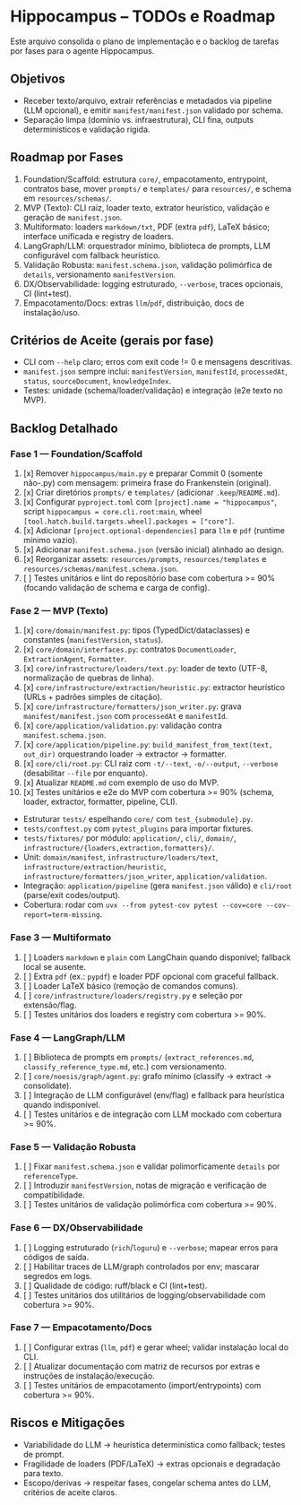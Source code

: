 # Hippocampus – TODOs e Roadmap

Este arquivo consolida o plano de implementação e o backlog de tarefas por fases para o agente Hippocampus.

## Objetivos

- Receber texto/arquivo, extrair referências e metadados via pipeline (LLM opcional), e emitir `manifest/manifest.json` validado por schema.
- Separação limpa (domínio vs. infraestrutura), CLI fina, outputs determinísticos e validação rígida.

## Roadmap por Fases

1. Foundation/Scaffold: estrutura `core/`, empacotamento, entrypoint, contratos base, mover `prompts/` e `templates/` para `resources/`, e schema em `resources/schemas/`.
2. MVP (Texto): CLI raiz, loader texto, extrator heurístico, validação e geração de `manifest.json`.
3. Multiformato: loaders `markdown/txt`, PDF (extra `pdf`), LaTeX básico; interface unificada e registry de loaders.
4. LangGraph/LLM: orquestrador mínimo, biblioteca de prompts, LLM configurável com fallback heurístico.
5. Validação Robusta: `manifest.schema.json`, validação polimórfica de `details`, versionamento `manifestVersion`.
6. DX/Observabilidade: logging estruturado, `--verbose`, traces opcionais, CI (lint+test).
7. Empacotamento/Docs: extras `llm`/`pdf`, distribuição, docs de instalação/uso.

## Critérios de Aceite (gerais por fase)

- CLI com `--help` claro; erros com exit code != 0 e mensagens descritivas.
- `manifest.json` sempre inclui: `manifestVersion`, `manifestId`, `processedAt`, `status`, `sourceDocument`, `knowledgeIndex`.
- Testes: unidade (schema/loader/validação) e integração (e2e texto no MVP).

## Backlog Detalhado

### Fase 1 — Foundation/Scaffold

1) [x] Remover `hippocampus/main.py` e preparar Commit 0 (somente não-.py) com mensagem: primeira frase do Frankenstein (original).
2) [x] Criar diretórios `prompts/` e `templates/` (adicionar `.keep`/`README.md`).
3) [x] Configurar `pyproject.toml` com `[project].name = "hippocampus"`, script `hippocampus = core.cli.root:main`, wheel `[tool.hatch.build.targets.wheel].packages = ["core"]`.
4) [x] Adicionar `[project.optional-dependencies]` para `llm` e `pdf` (runtime mínimo vazio).
5) [x] Adicionar `manifest.schema.json` (versão inicial) alinhado ao design.
6) [x] Reorganizar assets: `resources/prompts`, `resources/templates` e `resources/schemas/manifest.schema.json`.
7) [ ] Testes unitários e lint do repositório base com cobertura >= 90% (focando validação de schema e carga de config).

### Fase 2 — MVP (Texto)

1) [x] `core/domain/manifest.py`: tipos (TypedDict/dataclasses) e constantes (`manifestVersion`, `status`).
2) [x] `core/domain/interfaces.py`: contratos `DocumentLoader`, `ExtractionAgent`, `Formatter`.
3) [x] `core/infrastructure/loaders/text.py`: loader de texto (UTF-8, normalização de quebras de linha).
4) [x] `core/infrastructure/extraction/heuristic.py`: extractor heurístico (URLs + padrões simples de citação).
5) [x] `core/infrastructure/formatters/json_writer.py`: grava `manifest/manifest.json` com `processedAt` e `manifestId`.
6) [x] `core/application/validation.py`: validação contra `manifest.schema.json`.
7) [x] `core/application/pipeline.py`: `build_manifest_from_text(text, out_dir)` orquestrando loader → extractor → formatter.
8) [x] `core/cli/root.py`: CLI raiz com `-t/--text`, `-o/--output`, `--verbose` (desabilitar `--file` por enquanto).
9) [x] Atualizar `README.md` com exemplo de uso do MVP.
10) [x] Testes unitários e e2e do MVP com cobertura >= 90% (schema, loader, extractor, formatter, pipeline, CLI).

- Estruturar `tests/` espelhando `core/` com `test_{submodule}.py`.
- `tests/conftest.py` com `pytest_plugins` para importar fixtures.
- `tests/fixtures/` por módulo: `application/`, `cli/`, `domain/`, `infrastructure/{loaders,extraction,formatters}/`.
- Unit: `domain/manifest`, `infrastructure/loaders/text`, `infrastructure/extraction/heuristic`, `infrastructure/formatters/json_writer`, `application/validation`.
- Integração: `application/pipeline` (gera `manifest.json` válido) e `cli/root` (parse/exit codes/output).
- Cobertura: rodar com `uvx --from pytest-cov pytest --cov=core --cov-report=term-missing`.

### Fase 3 — Multiformato

1) [ ] Loaders `markdown` e `plain` com LangChain quando disponível; fallback local se ausente.
2) [ ] Extra `pdf` (ex.: `pypdf`) e loader PDF opcional com graceful fallback.
3) [ ] Loader LaTeX básico (remoção de comandos comuns).
4) [ ] `core/infrastructure/loaders/registry.py` e seleção por extensão/flag.
5) [ ] Testes unitários dos loaders e registry com cobertura >= 90%.

### Fase 4 — LangGraph/LLM

1) [ ] Biblioteca de prompts em `prompts/` (`extract_references.md`, `classify_reference_type.md`, etc.) com versionamento.
2) [ ] `core/noesis/graph/agent.py`: grafo mínimo (classify → extract → consolidate).
3) [ ] Integração de LLM configurável (env/flag) e fallback para heurística quando indisponível.
4) [ ] Testes unitários e de integração com LLM mockado com cobertura >= 90%.

### Fase 5 — Validação Robusta

1) [ ] Fixar `manifest.schema.json` e validar polimorficamente `details` por `referenceType`.
2) [ ] Introduzir `manifestVersion`, notas de migração e verificação de compatibilidade.
3) [ ] Testes unitários de validação polimórfica com cobertura >= 90%.

### Fase 6 — DX/Observabilidade

1) [ ] Logging estruturado (`rich`/`loguru`) e `--verbose`; mapear erros para códigos de saída.
2) [ ] Habilitar traces de LLM/graph controlados por env; mascarar segredos em logs.
3) [ ] Qualidade de código: ruff/black e CI (lint+test).
4) [ ] Testes unitários dos utilitários de logging/observabilidade com cobertura >= 90%.

### Fase 7 — Empacotamento/Docs

1) [ ] Configurar extras (`llm`, `pdf`) e gerar wheel; validar instalação local do CLI.
2) [ ] Atualizar documentação com matriz de recursos por extras e instruções de instalação/execução.
3) [ ] Testes unitários de empacotamento (import/entrypoints) com cobertura >= 90%.

## Riscos e Mitigações

- Variabilidade do LLM → heurística determinística como fallback; testes de prompt.
- Fragilidade de loaders (PDF/LaTeX) → extras opcionais e degradação para texto.
- Escopo/derivas → respeitar fases, congelar schema antes do LLM, critérios de aceite claros.
